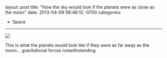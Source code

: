 layout: post
title:  "How the sky would look if the planets were as close as the moon"
date:   2013-04-09 08:46:12 -0700
categories:
  - Space
---

  ![](/attachments/d18332db041bbf3b6d5d037bad4c8a2e/image.png) 

 This is what the planets would look like if they were as far away as the moon… gravitational forces notwithstanding.

